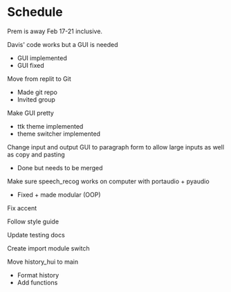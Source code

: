 # Schedule

Prem is away Feb 17-21 inclusive.

Davis' code works but a GUI is needed

- GUI implemented
- GUI fixed

Move from replit to Git

- Made git repo
- Invited group

Make GUI pretty

- ttk theme implemented
- theme switcher implemented

Change input and output GUI to paragraph form to allow large inputs as well as copy and pasting

- Done but needs to be merged

Make sure speech_recog works on computer with portaudio + pyaudio

- Fixed + made modular (OOP)

Fix accent

Follow style guide

Update testing docs

Create import module switch

Move history_hui to main

- Format history
- Add functions
